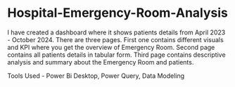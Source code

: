 # Hospital-Emergency-Room-Analysis
I have created a dashboard where it shows patients details from April 2023 - October 2024. There are three pages. First one contains different visuals and KPI where you get the overview of Emergency Room. Second page contains all patients details in tabular form. Third page contains descriptive analysis and summary about the Emergency Room and patients.

Tools Used - Power Bi Desktop, Power Query, Data Modeling
